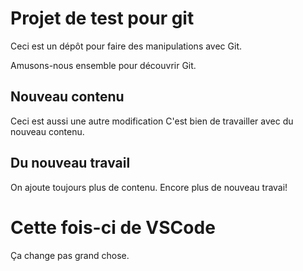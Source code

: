 # Projet de test pour git

Ceci est un dépôt pour faire des manipulations avec Git.

Amusons-nous ensemble pour découvrir Git.

## Nouveau contenu

Ceci est aussi une autre modification
C'est bien de travailler avec du nouveau contenu.

## Du nouveau travail
On ajoute toujours plus de contenu.
Encore plus de nouveau travai!

# Cette fois-ci de VSCode
Ça change pas grand chose.
